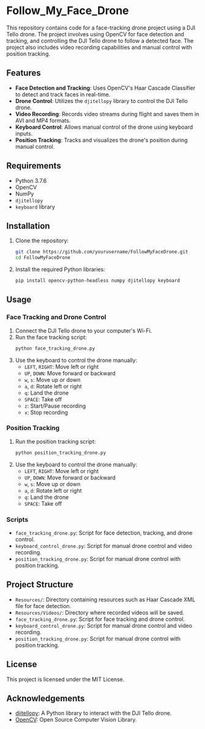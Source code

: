 # Follow_My_Face_Drone
This repository contains code for a face-tracking drone project using a DJI Tello drone. The project involves using OpenCV for face detection and tracking, and controlling the DJI Tello drone to follow a detected face. The project also includes video recording capabilities and manual control with position tracking.

## Features

- **Face Detection and Tracking**: Uses OpenCV's Haar Cascade Classifier to detect and track faces in real-time.
- **Drone Control**: Utilizes the `djitellopy` library to control the DJI Tello drone.
- **Video Recording**: Records video streams during flight and saves them in AVI and MP4 formats.
- **Keyboard Control**: Allows manual control of the drone using keyboard inputs.
- **Position Tracking**: Tracks and visualizes the drone's position during manual control.

## Requirements

- Python 3.7.6
- OpenCV
- NumPy
- `djitellopy`
- `keyboard` library

## Installation

1. Clone the repository:
    ```sh
    git clone https://github.com/yourusername/FollowMyFaceDrone.git
    cd FollowMyFaceDrone
    ```

2. Install the required Python libraries:
    ```sh
    pip install opencv-python-headless numpy djitellopy keyboard
    ```

## Usage

### Face Tracking and Drone Control

1. Connect the DJI Tello drone to your computer's Wi-Fi.
2. Run the face tracking script:
    ```sh
    python face_tracking_drone.py
    ```
3. Use the keyboard to control the drone manually:
    - `LEFT`, `RIGHT`: Move left or right
    - `UP`, `DOWN`: Move forward or backward
    - `w`, `s`: Move up or down
    - `a`, `d`: Rotate left or right
    - `q`: Land the drone
    - `SPACE`: Take off
    - `z`: Start/Pause recording
    - `x`: Stop recording

### Position Tracking

1. Run the position tracking script:
    ```sh
    python position_tracking_drone.py
    ```
2. Use the keyboard to control the drone manually:
    - `LEFT`, `RIGHT`: Move left or right
    - `UP`, `DOWN`: Move forward or backward
    - `w`, `s`: Move up or down
    - `a`, `d`: Rotate left or right
    - `q`: Land the drone
    - `SPACE`: Take off

### Scripts

- `face_tracking_drone.py`: Script for face detection, tracking, and drone control.
- `keyboard_control_drone.py`: Script for manual drone control and video recording.
- `position_tracking_drone.py`: Script for manual drone control with position tracking.

## Project Structure

- `Resources/`: Directory containing resources such as Haar Cascade XML file for face detection.
- `Resources/Videos/`: Directory where recorded videos will be saved.
- `face_tracking_drone.py`: Script for face tracking and drone control.
- `keyboard_control_drone.py`: Script for manual drone control and video recording.
- `position_tracking_drone.py`: Script for manual drone control with position tracking.

## License

This project is licensed under the MIT License.

## Acknowledgements

- [djitellopy](https://github.com/damiafuentes/DJITelloPy): A Python library to interact with the DJI Tello drone.
- [OpenCV](https://opencv.org/): Open Source Computer Vision Library.
